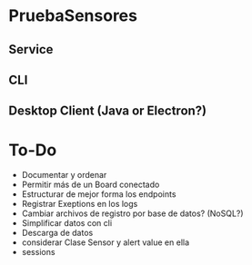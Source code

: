 # PruebaSensores

## Service

## CLI

## Desktop Client (Java or Electron?)

# To-Do

* Documentar y ordenar
* Permitir más de un Board conectado
* Estructurar de mejor forma los endpoints
* Registrar Exeptions en los logs
* Cambiar archivos de registro por base de datos? (NoSQL?)
* Simplificar datos con cli
* Descarga de datos
* considerar Clase Sensor y alert value en ella
* sessions 